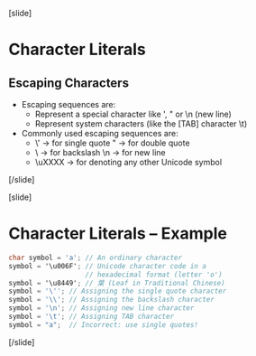 [slide]
# Character Literals
## Escaping Characters
- Escaping sequences are:
    - Represent a special character like ', " or \n (new line)
    - Represent system characters (like the [TAB] character \t)
- Commonly used escaping sequences are:
    - \\' -> for single quote	\" -> for double quote
    - \\ -> for backslash	\n -> for new line
    - \\uXXXX -> for denoting any other Unicode symbol


[/slide]

[slide]
# Character Literals – Example
```csharp
char symbol = 'a'; // An ordinary character
symbol = '\u006F'; // Unicode character code in a
                   // hexadecimal format (letter 'o')
symbol = '\u8449'; // 葉 (Leaf in Traditional Chinese)
symbol = '\''; // Assigning the single quote character
symbol = '\\'; // Assigning the backslash character
symbol = '\n'; // Assigning new line character
symbol = '\t'; // Assigning TAB character
symbol = "a";  // Incorrect: use single quotes!

```
[/slide]


